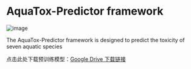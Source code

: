 # AquaTox-Predictor framework
![image](https://github.com/user-attachments/assets/076daa48-37b4-4229-8d50-3d515c0d4234)

The AquaTox-Predictor framework is designed to predict the toxicity of seven aquatic species

点击此处下载预训练模型：[Google Drive 下载链接](https://drive.google.com/file/d/19UWGlOKuiQg_MVn_2MWHZLNmtavUgj3e/view?usp=drive_link)
